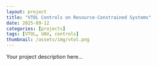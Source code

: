 ```yaml
---
layout: project
title: "VTOL Controls on Resource-Constrained Systems"
date: 2025-09-12
categories: [projects]
tags: [VTOL, UAV, controls]
thumbnail: /assets/img/vtol.png
---
```

Your project description here…
